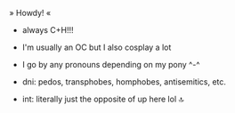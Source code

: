 » Howdy! «


- always C+H!!!

- I'm usually an OC but I also cosplay a lot

- I go by any pronouns depending on my pony ^-^

- dni: pedos, transphobes, homphobes, antisemitics, etc.

- int: literally just the opposite of up here lol 🔝


<!---
Sir-Mix-A-LotEnthusiast/Sir-Mix-A-LotEnthusiast is a ✨ special ✨ repository because its `README.md` (this file) appears on your GitHub profile.
You can click the Preview link to take a look at your changes.
--->
